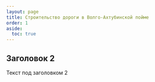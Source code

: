 ```yaml
---
layout: page
title: Строительство дороги в Волго-Ахтубинской пойме
order: 1
aside:
  toc: true
---
```


## Заголовок 2

Текст под заголовком 2
